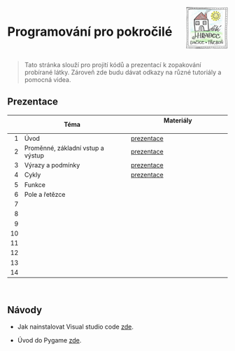 <img src="logo.png" align="right" />

# Programování pro pokročilé


<br>

>  Tato stránka slouží pro projití kódů a prezentací k zopakování probírané látky. Zároveň zde budu dávat odkazy na různé tutoriály
> a pomocná videa.


## Prezentace

|    | &nbsp; &nbsp; &nbsp; &nbsp;  &nbsp; &nbsp;  &nbsp; &nbsp; &nbsp; &nbsp;  &nbsp; &nbsp; Téma  &nbsp; &nbsp;  &nbsp; &nbsp;  &nbsp; &nbsp; &nbsp; &nbsp; &nbsp; &nbsp;  &nbsp; &nbsp; | &nbsp; &nbsp; &nbsp; &nbsp;  &nbsp; &nbsp;     &nbsp; &nbsp;  &nbsp; &nbsp; Materiály   &nbsp; &nbsp;  &nbsp; &nbsp;    &nbsp; &nbsp; &nbsp; &nbsp;  &nbsp; &nbsp; |
|---:|:------------------------------------------------------------------------------------------------------------------------------------------------------------------------------------|:-------------------------------------------------------------------------------------------------------------------------------------------------------------------|
|  1 | Úvod                                                                                                                                                                                | [prezentace](https://github.com/nohavond/ddmjh-python/blob/main/lab_01/uvod.pdf)                                                                                   |
|  2 | Proměnné, základní vstup a výstup                                                                                                                                                   | [prezentace](https://github.com/nohavond/ddmjh-python/blob/main/lab_02/promenne_terminal.pdf)                                                                      |
|  3 | Výrazy a podmínky                                                                                                                                                                   | [prezentace](https://github.com/nohavond/ddmjh-python/blob/main/lab_03/podminky.pdf)                                                                               |
|  4 | Cykly                                                                                                                                                                               | [prezentace](https://github.com/nohavond/ddmjh-python/blob/main/lab_04/cykly.pdf)                                                                                  |
|  5 | Funkce                                                                                                                                                                              |                                                                                                                                                                    |
|  6 | Pole a řetězce                                                                                                                                                                      |                                                                                                                                                                    |
|  7 |                                                                                                                                                                                     |                                                                                                                                                                    |
|  8 |                                                                                                                                                                                     |                                                                                                                                                                    |
|  9 |                                                                                                                                                                                     |                                                                                                                                                                    |
| 10 |                                                                                                                                                                                     |                                                                                                                                                                    |
| 11 |                                                                                                                                                                                     |                                                                                                                                                                    |
| 12 |                                                                                                                                                                                     |                                                                                                                                                                    |
| 13 |                                                                                                                                                                                     |                                                                                                                                                                    |
| 14 |                                                                                                                                                                                     |                                                                                                                                                                    |



<br>

## Návody

- Jak nainstalovat Visual studio code [zde](https://studuj.digital/2020/07/20/jak-nainstalovat-visual-studio-2/).

- Úvod do Pygame [zde](https://www.itnetwork.cz/python/pygame/pygame-uvod--instalace).